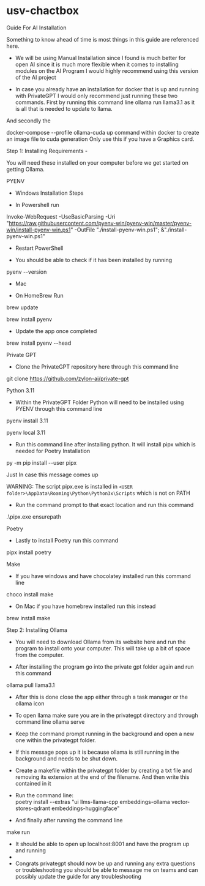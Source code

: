 # usv-chactbox

Guide For AI Installation 

Something to know ahead of time is most things in this guide are referenced here. 

- We will be using Manual Installation since I found is much better for open AI since it is much more flexible when it comes to installing modules on 
  the AI Program I would highly recommend using this version of the AI project  

- In case you already have an installation for docker that is up and running with PrivateGPT I would only recommend just running these two commands. 
  First by running this command line ollama run llama3.1 as it is all that is needed to update to llama.  

And secondly the 

docker-compose --profile ollama-cuda up command within docker to create an image file to cuda generation Only use this if you have a Graphics card. 

 

Step 1: Installing Requirements  -  

You will need these installed on your computer before we get started on getting Ollama. 

 

PYENV 

- Windows Installation Steps 

- In Powershell run  

Invoke-WebRequest -UseBasicParsing -Uri "https://raw.githubusercontent.com/pyenv-win/pyenv-win/master/pyenv-win/install-pyenv-win.ps1" -OutFile "./install-pyenv-win.ps1"; &"./install-pyenv-win.ps1" 

- Restart PowerShell 

- You should be able to check if it has been installed by running  

pyenv --version 

 

- Mac 

- On HomeBrew Run 

brew update 

brew install pyenv 

- Update the app once completed  

brew install pyenv --head 

 

Private GPT 

- Clone the PrivateGPT repository here through this command line 

git clone https://github.com/zylon-ai/private-gpt 

 

Python 3.11 
- Within the PrivateGPT Folder Python will need to be installed using PYENV through this command line 

pyenv install 3.11 

pyenv local 3.11 

- Run this command line after installing python. It will install pipx which is needed for Poetry Installation 

py -m pip install --user pipx 

 

Just In case this message comes up  

WARNING: The script pipx.exe is installed in `<USER folder>\AppData\Roaming\Python\Python3x\Scripts` which is not on PATH 

- Run the command prompt to that exact location and run this command 

.\pipx.exe ensurepath 

 

Poetry 
- Lastly to install Poetry run this command  

pipx install poetry 

Make 
- If you have windows and have chocolatey installed run this command line  

choco install make 

- On Mac if you have homebrew installed run this instead 

brew install make 

 

Step 2: Installing Ollama  

- You will need to download Ollama from its website here and run the program to install onto your computer. This will take up a bit of space from the 
  computer. 

- After installing the program go into the private gpt folder again and run this command 

ollama pull llama3.1 

- After this is done close the app either through a task manager or the ollama icon

- To open llama make sure you are in the privategpt directory and through command line ollama serve  

- Keep the command prompt running in the background and open a new one within the privategpt folder.   

- If this message pops up it is because ollama is still running in the background and needs to be shut 
  down.

- Create a makefile within the privategpt folder by creating a txt file and removing its extension at the 
  end of the filename. And then write this contained in it

- Run the command line:   
poetry install --extras "ui llms-llama-cpp embeddings-ollama vector-stores-qdrant embeddings-huggingface" 

- And finally after running the command line  

make run 

- It should be able to open up localhost:8001 and have the program up and running
- 
- Congrats privategpt should now be up and running any extra questions or troubleshooting you should be able to message me on teams and can possibly update the guide for any troubleshooting 

